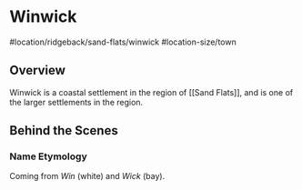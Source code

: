 # Winwick
#location/ridgeback/sand-flats/winwick #location-size/town

## Overview
Winwick is a coastal settlement in the region of [[Sand Flats]], and is one of the larger settlements in the region.

## Behind the Scenes
### Name Etymology
Coming from *Win* (white) and *Wick* (bay).

